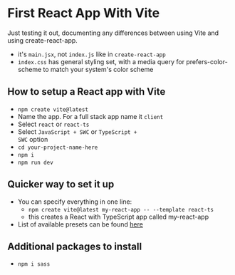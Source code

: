 # First React App With Vite
Just testing it out, documenting any differences between using Vite and using create-react-app.
- it's `main.jsx`, not `index.js` like in `create-react-app`
- `index.css` has general styling set, with a media query for prefers-color-scheme to match your system's color scheme

## How to setup a React app with Vite
- <code>npm create vite@latest</code>
- Name the app. For a full stack app name it <code>client</code>
- Select <code>react</code> or <code>react-ts</code>
- Select <code>JavaScript + SWC</code> or <code>TypeScript + SWC</code> option
- <code>cd your-project-name-here</code>
- <code>npm i</code>
- <code>npm run dev</code>

## Quicker way to set it up
- You can specify everything in one line:
  - `npm create vite@latest my-react-app -- --template react-ts`
  - this creates a React with TypeScript app called my-react-app
- List of available presets can be found [here](https://github.com/vitejs/vite/tree/main/packages/create-vite)

## Additional packages to install
- `npm i sass`
